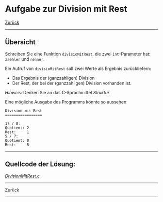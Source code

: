 # Aufgabe zur Division mit Rest

[Zurück](./../Exercises.md)

---

## Übersicht

Schreiben Sie eine Funktion `divisioMitRest`,
die zwei `int`-Parameter hat: `zaehler` und `nenner`.

Ein Aufruf von `divisioMitRest` soll zwei Werte als Ergebnis zurückliefern:

  * Das Ergebnis der (ganzzahligen) Division
  * Der Rest, der bei der (ganzzahligen) Division vorhanden ist.

*Hinweis*:
Denken Sie an das C-Sprachmittel *Struktur*.

Eine mögliche Ausgabe des Programms könnte so aussehen:

```
Division mit Rest
=================

17 / 8:
Quotient: 2
Rest:     1
5 / 7:
Quotient: 0
Rest:     5
```

---

## Quellcode der Lösung:

[*DivisionMitRest.c*](./DivisionMitRest.c)

---

[Zurück](./../Exercises.md)

---
